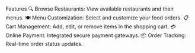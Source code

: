 Features
🔍 Browse Restaurants: View available restaurants and their menus.
🍽️ Menu Customization: Select and customize your food orders.
📋 Cart Management: Add, edit, or remove items in the shopping cart.
💳 Online Payment: Integrated secure payment gateways.
📦 Order Tracking: Real-time order status updates.
